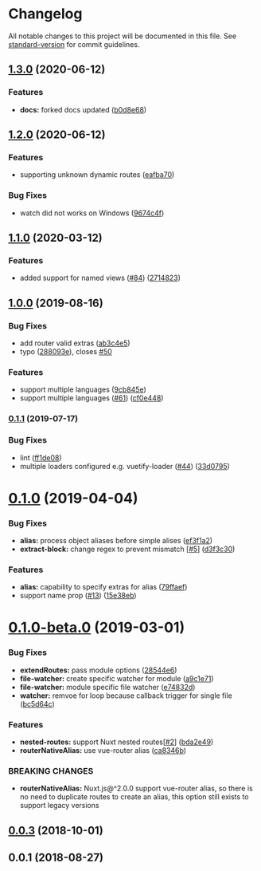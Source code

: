 # Changelog

All notable changes to this project will be documented in this file. See [standard-version](https://github.com/conventional-changelog/standard-version) for commit guidelines.

## [1.3.0](https://github.com/nuxt-community/router-extras-module/compare/v1.2.0...v1.3.0) (2020-06-12)


### Features

* **docs:** forked docs updated ([b0d8e68](https://github.com/nuxt-community/router-extras-module/commit/b0d8e68671bbd1d53cc685b5d01ed617cff27744))

## [1.2.0](https://github.com/nuxt-community/router-extras-module/compare/v1.1.0...v1.2.0) (2020-06-12)


### Features

* supporting unknown dynamic routes ([eafba70](https://github.com/nuxt-community/router-extras-module/commit/eafba70d805ce83f949db82cf66f6e466c6c9d1a))


### Bug Fixes

* watch did not works on Windows ([9674c4f](https://github.com/nuxt-community/router-extras-module/commit/9674c4f05238582774b13ee5f53ec8ecbb7fa039))

## [1.1.0](https://github.com/nuxt-community/router-extras-module/compare/v1.0.0...v1.1.0) (2020-03-12)


### Features

* added support for named views ([#84](https://github.com/nuxt-community/router-extras-module/issues/84)) ([2714823](https://github.com/nuxt-community/router-extras-module/commit/27148239ca6cc6004d43ad978e17aae0bc8cb181))

## [1.0.0](https://github.com/nuxt-community/router-extras-module/compare/v0.1.1...v1.0.0) (2019-08-16)


### Bug Fixes

* add router valid extras ([ab3c4e5](https://github.com/nuxt-community/router-extras-module/commit/ab3c4e5))
* typo ([288093e](https://github.com/nuxt-community/router-extras-module/commit/288093e)), closes [#50](https://github.com/nuxt-community/router-extras-module/issues/50)


### Features

* support multiple languages ([9cb845e](https://github.com/nuxt-community/router-extras-module/commit/9cb845e))
* support multiple languages ([#61](https://github.com/nuxt-community/router-extras-module/issues/61)) ([cf0e448](https://github.com/nuxt-community/router-extras-module/commit/cf0e448))

### [0.1.1](https://github.com/nuxt-community/router-extras-module/compare/v0.1.0...v0.1.1) (2019-07-17)


### Bug Fixes

* lint ([ff1de08](https://github.com/nuxt-community/router-extras-module/commit/ff1de08))
* multiple loaders configured e.g. vuetify-loader ([#44](https://github.com/nuxt-community/router-extras-module/issues/44)) ([33d0795](https://github.com/nuxt-community/router-extras-module/commit/33d0795))



# [0.1.0](https://github.com/nuxt-community/router-extras-module/compare/v0.1.0-beta.0...v0.1.0) (2019-04-04)


### Bug Fixes

* **alias:** process object aliases before simple alises ([ef3f1a2](https://github.com/nuxt-community/router-extras-module/commit/ef3f1a2))
* **extract-block:** change regex to prevent mismatch [[#5](https://github.com/nuxt-community/router-extras-module/issues/5)] ([d3f3c30](https://github.com/nuxt-community/router-extras-module/commit/d3f3c30))


### Features

* **alias:** capability to specify extras for alias ([79ffaef](https://github.com/nuxt-community/router-extras-module/commit/79ffaef))
* support name prop ([#13](https://github.com/nuxt-community/router-extras-module/issues/13)) ([15e38eb](https://github.com/nuxt-community/router-extras-module/commit/15e38eb))



# [0.1.0-beta.0](https://github.com/nuxt-community/router-extras-module/compare/v0.0.3...v0.1.0-beta.0) (2019-03-01)


### Bug Fixes

* **extendRoutes:** pass module options ([28544e6](https://github.com/nuxt-community/router-extras-module/commit/28544e6))
* **file-watcher:** create specific watcher for module ([a9c1e71](https://github.com/nuxt-community/router-extras-module/commit/a9c1e71))
* **file-watcher:** module specific file watcher ([e74832d](https://github.com/nuxt-community/router-extras-module/commit/e74832d))
* **watcher:** remvoe for loop because callback trigger for single file ([bc5d64c](https://github.com/nuxt-community/router-extras-module/commit/bc5d64c))


### Features

* **nested-routes:** support Nuxt nested routes[[#2](https://github.com/nuxt-community/router-extras-module/issues/2)] ([bda2e49](https://github.com/nuxt-community/router-extras-module/commit/bda2e49))
* **routerNativeAlias:** use vue-router alias ([ca8346b](https://github.com/nuxt-community/router-extras-module/commit/ca8346b))


### BREAKING CHANGES

* **routerNativeAlias:** Nuxt.js@^2.0.0 support vue-router alias, so there is no need to duplicate routes to create an alias, this option still exists to support legacy versions



<a name="0.0.3"></a>
## [0.0.3](https://github.com/nuxt-community/router-extras-module/compare/v0.0.2...v0.0.3) (2018-10-01)



<a name="0.0.1"></a>
## 0.0.1 (2018-08-27)
